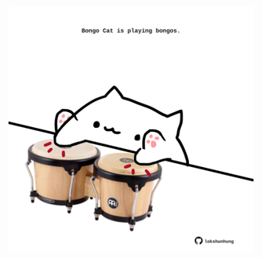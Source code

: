 <!-- built at 17/10/2023, 10:00:52 UTC -->
<p align="center">
  <img width="500" height="500" src="./ReadmeImage.svg">
</p>
